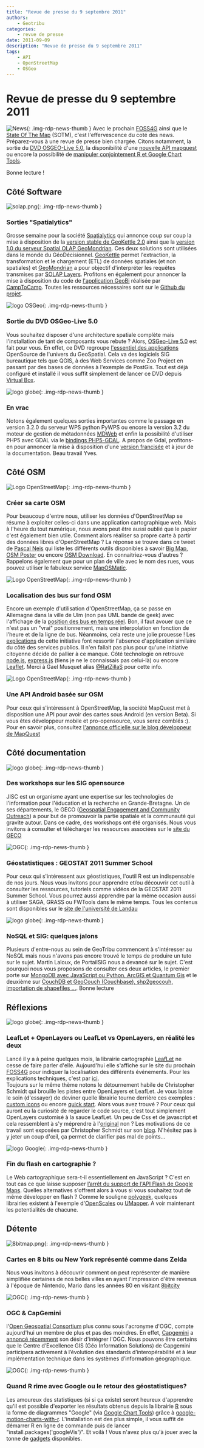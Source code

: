 ```yaml
---
title: "Revue de presse du 9 septembre 2011"
authors:
    - Geotribu
categories:
    - revue de presse
date: 2011-09-09
description: "Revue de presse du 9 septembre 2011"
tags:
    - API
    - OpenStreetMap
    - OSGeo
---
```


# Revue de presse du 9 septembre 2011

![News](https://cdn.geotribu.fr/img/internal/icons-rdp-news/news.png "Icône news générique"){: .img-rdp-news-thumb }
 Avec le prochain [FOSS4G](http://2011.foss4g.org/) ainsi que le [State Of The Map](http://stateofthemap.com/) (SOTM), c'est l'effervescence du coté des news. Préparez-vous à une revue de presse bien chargée. Citons notamment, la sortie du [DVD OSGEO-Live 5.0](#dvd), la disponibilité d'une [nouvelle API mapquest](#maquest) ou encore la possibilité de [manipuler conjointement R et Google Chart Tools](#R).

 Bonne lecture !

## Côté Software

  ![solap.png](https://cdn.geotribu.fr/img/divers/solap.png){: .img-rdp-news-thumb }

### Sorties "Spatialytics"

 Grosse semaine pour la société [Spatialytics](http://www.spatialytics.org/) qui annonce coup sur coup la mise à disposition de la [version stable de GeoKettle 2.0](http://www.spatialytics.org/geokettle/immediate-release-of-stable-version-2-0-of-geokettle/) ainsi que la [version 1.0 du serveur Spatial OLAP GeoMondrian](http://www.spatialytics.org/geomondrian/geomondrian-1-0-is-available-for-download/). Ces deux solutions sont utilisées dans le monde du GéoDécisionnel. [GeoKettle](http://www.spatialytics.org/projects/geokettle/) permet l'extraction, la transformation et le chargement (ETL) de données spatiales (et non spatiales) et [GeoMondrian](http://www.spatialytics.org/projects/geomondrian/) a pour objectif d'interpréter les requêtes transmises par [SOLAP Layers](http://www.spatialytics.org/projects/solaplayers/). Profitons en également pour annoncer la mise à disposition du code de [l'application GeoBi](http://www.camptocamp.com/fr/blog/2011/09/camptocamp-libere-le-code-de-son-application-geobi/) réalisée par [CampToCamp](http://www.camptocamp.com/). Toutes les ressources nécessaires sont sur le [Github du projet](https://github.com/camptocamp/GeoBI).

 ![logo OSGeo](https://cdn.geotribu.fr/img/logos-icones/entreprises_association/osgeo.png "logo OSGeo"){: .img-rdp-news-thumb }

### Sortie du DVD OSGeo-Live 5.0

 Vous souhaitez disposer d'une architecture spatiale complète mais l'installation de tant de composants vous rebute ? Alors, [OSGeo-Live 5.0](http://live.osgeo.org/en/index.html) est fait pour vous. En effet, ce DVD regroupe [l'essentiel des applications](http://live.osgeo.org/en/overview/overview.html) OpenSource de l'univers du GeoSpatial. Cela va des logiciels SIG bureautique tels que QGIS, à des Web Services comme Zoo Project en passant par des bases de données à l'exemple de PostGis. Tout est déjà configuré et installé il vous suffit simplement de lancer ce DVD depuis [Virtual Box](http://live.osgeo.org/en/quickstart/virtualbox_quickstart.html).

 ![logo globe](https://cdn.geotribu.fr/img/internal/icons-rdp-news/world.png "Icône de globe"){: .img-rdp-news-thumb }

### En vrac

 Notons également quelques sorties importantes comme le passage en version 3.2.0 du serveur WPS python PyWPS ou encore la version 3.2 du moteur de gestion de métadonnées [MDWeb](http://www.geomatys.com/fr/blog/-/blogs/mdweb-sort-en-version-2-3) et enfin la possibilité d'utiliser PHP5 avec GDAL via le [bindings PHP5-GDAL](http://projects.geonef.fr/projects/php5-gdal/wiki). A propos de Gdal, profitons-en pour annoncer la mise à disposition d'une [version francisée](http://gdal.gloobe.org/) et à jour de la documentation. Beau travail Yves.

## Côté OSM

 ![Logo OpenStreetMap](https://cdn.geotribu.fr/img/logos-icones/OpenStreetMap/Openstreetmap.png "logo OpenStreetMap"){: .img-rdp-news-thumb }

### Créer sa carte OSM

 Pour beaucoup d'entre nous, utiliser les données d'OpenStreetMap se résume à exploiter celles-ci dans une application cartographique web. Mais à l'heure du tout numérique, nous avons peut être aussi oublié que le papier c'est également bien utile. Comment alors réaliser sa propre carte à partir des données libres d'OpenStreetMap ? La réponse se trouve dans ce tweet de [Pascal Neis](http://twitter.com/#!/pascal_n/status/110992966423818240) qui liste les différents outils disponibles à savoir [Big Map](https://wiki.openstreetmap.org/wiki/Bigmap), [OSM Poster](https://github.com/bitsteller/osmposter) ou encore [OSM Download](https://github.com/maxolasersquad/osm_download). En connaitriez-vous d'autres ? Rappelons également que pour un plan de ville avec le nom des rues, vous pouvez utiliser le fabuleux service [MapOSMatic](http://maposmatic.org/).

 ![Logo OpenStreetMap](https://cdn.geotribu.fr/img/logos-icones/OpenStreetMap/Openstreetmap.png "logo OpenStreetMap"){: .img-rdp-news-thumb }

### Localisation des bus sur fond OSM

 Encore un exemple d'utilisation d'OpenStreetMap, ça se passe en Allemagne dans la ville de Ulm (non pas UML bande de geek) avec l'affichage de la [position des bus en temps réel](http://ulmapi-de.no.de/map). Bon, il faut avouer que ce n'est pas un "vrai" positionnement, mais une interpolation en fonction de l'heure et de la ligne de bus. Néanmoins, cela reste une jolie prouesse ! Les [explications](http://ulmapi-de.no.de/about) de cette initiative font ressortir l'absence d'application similaire du côté des services publics. Il n'en fallait pas plus pour qu'une initiative citoyenne décide de pallier à ce manque. Côté technologie on retrouve [node.js](http://nodejs.org/), [express.js](http://expressjs.com/) (tiens je ne le connaissais pas celui-là) ou encore [Leaflet](http://leaflet.cloudmade.com/). Merci à Gael Musquet alias [@RatZillaS](http://twitter.com/#!/RatZillaS/status/110714442571980800) pour cette info.

 ![Logo OpenStreetMap](https://cdn.geotribu.fr/img/logos-icones/OpenStreetMap/Openstreetmap.png "logo OpenStreetMap"){: .img-rdp-news-thumb }

### Une API Android basée sur OSM

 Pour ceux qui s'intéressent à OpenStreetMap, la société MapQuest met à disposition une API pour avoir des cartes sous Android (en version Beta). Si vous êtes développeur mobile et pro-opensource, vous serez comblés :). Pour en savoir plus, consultez [l'annonce officielle sur le blog développeur de MapQuest](http://devblog.mapquest.com/2011/09/06/launching-the-mapquest-android-maps-api-beta/)  

## Côté documentation

 ![logo globe](https://cdn.geotribu.fr/img/internal/icons-rdp-news/world.png "Icône de globe"){: .img-rdp-news-thumb }

### Des workshops sur les SIG opensource

 JISC est un organisme ayant une expertise sur les technologies de l'information pour l'éducation et la recherche en Grande-Bretagne. Un de ses départements, le GECO ([Geospatial Engagement and Community Outreach](http://www.jisc.ac.uk/whatwedo/programmes/inf11/jiscGEO/jiscgeco.aspx)) a pour but de promouvoir la partie spatiale et la communauté qui gravite autour. Dans ce cadre, des workshops ont été organisés. Nous vous invitons à consulter et télécharger les ressources associées sur le [site du GECO](http://geco.blogs.edina.ac.uk/events/devcsi-jisc-geco-open-mapping-workshop/)

 ![OGC](http://www.geotribu.net/sites/default/files/Tuto/img/Blog/uni-koblenz.png){: .img-rdp-news-thumb }

### Géostatistiques : GEOSTAT 2011 Summer School

 Pour ceux qui s'intéressent aux géostistiques, l'outil R est un indispensable de nos jours. Nous vous invitons pour apprendre et/ou découvrir cet outil à consulter les ressources, tutoriels comme vidéos de la GEOSTAT 2011 Summer School. Vous pourrez aussi apprendre par la même occasion aussi à utiliser SAGA, GRASS ou FWTools dans le même temps. Tous les contenus sont disponibles sur le [site de l'université de Landau](http://www.uni-koblenz-landau.de/landau/fb7/umweltwissenschaften/landscape-ecology/Teaching/geostat%20)

 ![logo globe](https://cdn.geotribu.fr/img/internal/icons-rdp-news/world.png "Icône de globe"){: .img-rdp-news-thumb }

### NoSQL et SIG: quelques jalons

 Plusieurs d'entre-nous au sein de GeoTribu commencent à s'intéresser au NoSQL mais nous n'avons pas encore trouvé le temps de produire un tuto sur le sujet. Martin Laloux, de PortailSIG nous a devancé sur le sujet. C'est pourquoi nous vous proposons de consulter ces deux articles, le premier porte sur [MongoDB avec JavaScript ou Python, ArcGIS et Quantum Gis](http://www.portailsig.org/content/le-nosql-dans-le-domaine-geospatial-mongodb-avec-javascript-ou-python-arcgis-et-quantum-gis) et le deuxième sur [CouchDB et GeoCouch (Couchbase), shp2geocouh, importation de shapefiles ...](http://www.portailsig.org/content/le-nosql-dans-le-domaine-geospatial-couchdb-et-geocouch-couchbase-shp2geocouh-importation-de). Bonne lecture

## Réflexions

 ![logo globe](https://cdn.geotribu.fr/img/internal/icons-rdp-news/world.png "Icône de globe"){: .img-rdp-news-thumb }

### LeafLet + OpenLayers ou LeafLet vs OpenLayers, en réalité les deux

 Lancé il y a à peine quelques mois, la librairie cartographie [LeafLet](http://leaflet.cloudmade.com/) ne cesse de faire parler d'elle. Aujourd'hui elle s'affiche sur le site du prochain [FOSS4G](http://2011.foss4g.org/content/foss4g-map) pour indiquer la localisation des différents événements. Pour les explications techniques, c'est par [ici](http://geojason.info/2011/the-2011-foss4g-map/).  
 Toujours sur le même thème notons le détournement habile de Christopher Schmidt qui brouille les pistes entre OpenLayers et LeafLet. Je vous laisse le soin (d'essayer) de deviner quelle librairie tourne derrière ces exemples : [custom icons](http://crschmidt.github.com/ol-leaflet-wrapper/custom-icons-example.html) ou encore [quick start](http://crschmidt.github.com/ol-leaflet-wrapper/quick-start.html). Alors vous avez trouvé ? Pour ceux qui auront eu la curiosité de regarder le code source, c'est tout simplement OpenLayers customisé à la sauce LeafLet. Un peu de Css et de javascript et cela ressemblent à s'y méprendre à l'[original](http://leaflet.cloudmade.com/examples/custom-icons-example.html) non ? Les motivations de ce travail sont exposées par Christopher Schmidt sur son [blog](http://crschmidt.net/blog/archives/497/demo-leafletopenlayers-translator/). N'hésitez pas à y jeter un coup d'œil, ça permet de clarifier pas mal de points...

 ![logo Google](https://cdn.geotribu.fr/img/logos-icones/entreprises_association/google/google.webp "logo Google"){: .img-rdp-news-thumb }

### Fin du flash en cartographie ?

 Le Web cartographique sera-t-il essentiellement en JavaScript ? C'est en tout cas ce que laisse supposer [l’arrêt du support de l'API Flash de Google Maps](http://googlegeodevelopers.blogspot.com/2011/09/maps-api-for-flash-deprecation.html). Quelles alternatives s'offrent alors à vous si vous souhaitez tout de même développer en flash ? Comme le souligne [polygeek](http://polygeek.com/4613_actionscript3_mapping-api-adobe-flash-platform), quelques librairies existent à l'exemple d'[OpenScales](http://openscales.org/) ou [UMapper](http://www.umapper.com/pages/developers/). A voir maintenant les potentialités de chacune.

## Détente

 ![8bitmap.png](https://cdn.geotribu.fr/img/Blog/8bitmap.png){: .img-rdp-news-thumb }

### Cartes en 8 bits ou New York représenté comme dans Zelda

 Nous vous invitons à découvrir comment on peut représenter de manière simplifiée certaines de nos belles villes en ayant l'impression d'être revenus à l'époque de Nintendo, Mario dans les années 80 en visitant [8bitcity](http://8bitcity.com/map)  

 ![OGC](https://cdn.geotribu.fr/img/logos-icones/entreprises_association/ogc.png){: .img-rdp-news-thumb }

### OGC & CapGemini

 l'[Open Geospatial Consortium](http://www.opengeospatial.org/) plus connu sous l'acronyme d'OGC, compte aujourd'hui un membre de plus et pas des moindres. En effet, [Capgemini](http://www.capgemini.com/) a [annoncé récemment](http://www.sig-la-lettre.com/?06-09-2011-Capgemini-rejoint-l) son désir d'intégrer l'OGC. Nous pouvons être certains que le Centre d’Excellence GIS (Géo Information Solutions) de Capgemini participera activement à l’évolution des standards d’interopérabilité et à leur implémentation technique dans les systèmes d’information géographique.

 ![OGC](https://cdn.geotribu.fr/img/logos-icones/logiciels_librairies/rstats.png){: .img-rdp-news-thumb }

### Quand R rime avec Google ou le retour des géostatistiques?

 Les amoureux des statistiques (si si ça existe) seront heureux d'apprendre qu'il est possible d'exporter les résultats obtenus depuis la librairie [R](http://www.r-project.org/) sous la forme de diagrammes "Google" (via [Google Chart Tools](http://code.google.com/apis/chart/)) grâce à [google-motion-charts-with-r](http://code.google.com/p/google-motion-charts-with-r/). L'installation est des plus simple, il vous suffit de démarrer R en ligne de commande puis de lancer "install.packages('googleVis')". Et voilà ! Vous n'avez plus qu'à jouer avec la tonne de [gadgets](http://code.google.com/p/google-motion-charts-with-r/wiki/GadgetExamples) disponibles.
